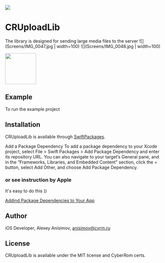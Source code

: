 ![](https://img.shields.io/badge/CR-iOS%20Upload%20library-informational)

# CRUploadLib

The library is designed for sending large media files to the server
![](Screens/IMG_0047.jpg | width=100)
![](Screens/IMG_0048.jpg | width=100)

<img src="https://github.com/vkrotin/CRUploadLib/Screens/IMG_0047.jpg" width="100">

## Example

To run the example project




## Installation

CRUploadLib is available through [SwiftPackages](https://developer.apple.com/documentation/swift_packages). 

Add a Package Dependency
To add a package dependency to your Xcode project, select File > Swift Packages > Add Package Dependency and enter its repository URL. You can also navigate to your target’s General pane, and in the “Frameworks, Libraries, and Embedded Content” section, click the + button, select Add Other, and choose Add Package Dependency.

### or see instruction by Apple

It's easy to do this ))

[Addind Package Dependencies to Your App](https://developer.apple.com/documentation/swift_packages/adding_package_dependencies_to_your_app)

## Author

iOS Developer, Alexey Anisimov, anisimov@cyrm.ru

## License

CRUploadLib is available under the MIT license and CyberRom certs. 
